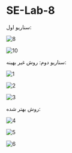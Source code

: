 # SE-Lab-8

سناریو اول:


![8](https://github.com/mtndaghyani/SE-Lab-8/assets/63471751/84acd0da-c89b-43ae-a773-3eb7089c2001)

![10](https://github.com/mtndaghyani/SE-Lab-8/assets/63471751/cf44f003-a67f-4635-80c6-b58c3d51ef73)



سناریو دوم:
روش غیر بهینه:


![1](https://github.com/mtndaghyani/SE-Lab-8/assets/63471751/05f20cfa-58ac-4b43-a9d9-c0778021dc46)

![2](https://github.com/mtndaghyani/SE-Lab-8/assets/63471751/c8ccb20e-7d9e-4fe7-b21e-eecff2770620)

![3](https://github.com/mtndaghyani/SE-Lab-8/assets/63471751/2d0a3338-e82d-496c-b94f-9066eb22defa)

روش بهتر شده:

![4](https://github.com/mtndaghyani/SE-Lab-8/assets/63471751/512cdbdf-c20b-43dc-b49b-e843b4b7389b)

![5](https://github.com/mtndaghyani/SE-Lab-8/assets/63471751/edada909-d04c-41f4-868e-f5218ac414ce)

![6](https://github.com/mtndaghyani/SE-Lab-8/assets/63471751/a014bcd7-de2f-4683-b0fb-7f150ac56774)




